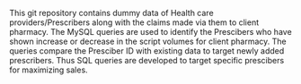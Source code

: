 This git repository contains dummy data of Health care providers/Prescribers along with the claims made via them to client pharmacy. The MySQL queries are used to identify the Prescibers who have shown increase or decrease in the script volumes for client pharmacy. The queries compare the Presciber ID with existing data to target newly added prescribers. Thus SQL queries are developed to target specific prescibers for maximizing sales.
